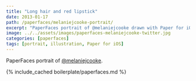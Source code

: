 ```yaml
---
title: "Long hair and red lipstick"
date: 2013-01-17
path: /paperfaces/melaniejcooke-portrait/
excerpt: "PaperFaces portrait of @melaniejcooke drawn with Paper for iOS on an iPad."
image: ../../assets/images/paperfaces-melaniejcooke-twitter.jpg
categories: [paperfaces]
tags: [portrait, illustration, Paper for iOS]
---
```


PaperFaces portrait of [@melaniejcooke](https://twitter.com/melaniejcooke).

{% include_cached boilerplate/paperfaces.md %}

